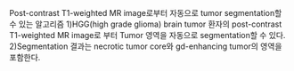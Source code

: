 
Post-contrast T1-weighted MR image로부터 자동으로 tumor segmentation할 수 있는 알고리즘
1)HGG(high grade glioma) brain tumor 환자의 post-contrast T1-weighted MR image로 부터 Tumor 영역을 자동으로 segmentation할 수 있다.
2)Segmentation 결과는 necrotic tumor core와 gd-enhancing tumor의 영역을 포함한다.

